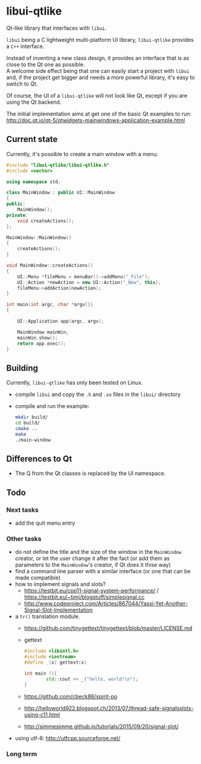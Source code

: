 # libui-qtlike

Qt-like library that interfaces with `libui`.

`libui` being a C lightweight multi-platform UI library, `libui-qtlike` provides a `C++` interface.

Instead of inventing a new class design, it provides an interface that is as close to the Qt one as possible.  
A welcome side effect being that one can easily start a project with `libui` and, if the project get bigger and needs a more powerful library, it's easy to switch to Qt.

Of course, the UI of a `libui-qtlike` will not look like Qt, except if you are using the Qt backend.

The initial implementation aims at get one of the basic Qt examples to run: <http://doc.qt.io/qt-5/qtwidgets-mainwindows-application-example.html>

## Current state

Currently, it's possible to create a main window with a menu:

~~~.cpp
#include "libui-qtlike/libui-qtlike.h"
#include <vector>

using namespace std;

class MainWindow : public UI::MainWindow
{
public:
    MainWindow();
private:
    void createActions();
};

MainWindow::MainWindow()
{
    createActions();
}

void MainWindow::createActions()
{
    UI::Menu *fileMenu = menuBar()->addMenu("_File");
    UI::Action *newAction = new UI::Action("_New", this);
    fileMenu->addAction(newAction);
}

int main(int argc, char *argv[])
{

    UI::Application app(argc, argv);

    MainWindow mainWin;
    mainWin.show();
    return app.exec();
}
~~~

## Building

Currently, `libui-qtlike` has only been tested on Linux.

- compile `libui` and copy the `.h` and `.so` files in the `libui/` directory
- compile and run the example:

  ~~~.sh
  mkdir build/
  cd build/
  cmake ..
  make
  ./main-window
  ~~~

## Differences to Qt

- The Q from the Qt classes is replaced by the UI namespace.

## Todo

### Next tasks

- add the quit menu entry

### Other tasks

- do not define the title and the size of the window in the `MainWindow` creator, or let the user change it after the fact (or add them as parameters to the `MainWindow`'s creator, if Qt does it thise way)
- find a command line parser with a similar interface (or one that can be made compatible)
- how to implement signals and slots?
  - <https://testbit.eu/cpp11-signal-system-performance/> / <https://testbit.eu/~timj/blogstuff/simplesignal.cc>
  - <http://www.codeproject.com/Articles/867044/Yassi-Yet-Another-Signal-Slot-Implementation>
- a `tr()` translation module.
  - <https://github.com/tinygettext/tinygettext/blob/master/LICENSE.md>
  - gettext

    ~~~.cpp
    #include <libintl.h>
    #include <iostream>
    #define _(x) gettext(x)

    int main (){
            std::cout << _("hello, world!\n");
    }
    ~~~

  - <https://github.com/cbeck88/spirit-po>
  - <http://helloworld922.blogspot.ch/2013/07/thread-safe-signalsslots-using-c11.html>
  - <http://simmesimme.github.io/tutorials/2015/09/20/signal-slot/>
- using utf-8: http://utfcpp.sourceforge.net/
### Long term
